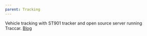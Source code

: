 ```yaml
---
parent: Tracking
---
```


Vehicle tracking with ST901 tracker and open source server running Traccar. [Blog](https://crondev.blog/2020/02/16/ant-theft-gps-tracker-gixxer-sf/)
